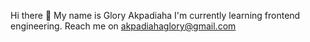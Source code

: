 Hi there 👋
My name is Glory Akpadiaha
I'm currently learning frontend engineering.
Reach me on akpadiahaglory@gmail.com


